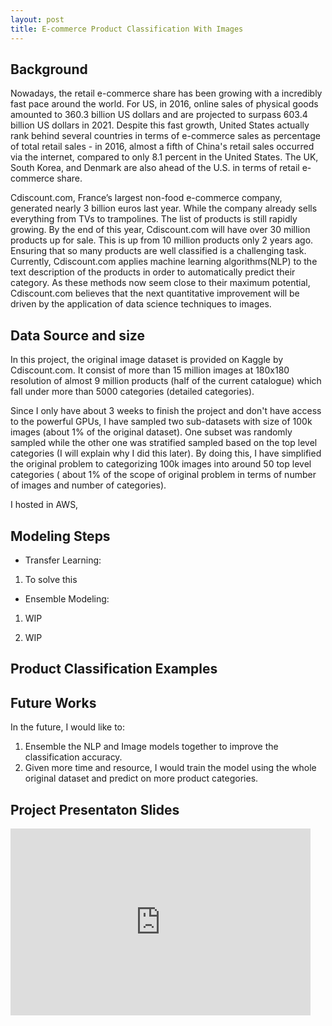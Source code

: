```yaml
---
layout: post
title: E-commerce Product Classification With Images
---
```

## Background
Nowadays, the retail e-commerce share has been growing with a incredibly fast pace around the world.
For US, in 2016, online sales of physical goods amounted to 360.3 billion US dollars and are projected to surpass 603.4 billion
US dollars in 2021. Despite this fast growth, United States actually rank behind several countries in terms of e-commerce sales as
percentage of total retail sales - in 2016, almost a fifth of China's retail
sales occurred via the internet, compared to only 8.1 percent in the United
States. The UK, South Korea, and Denmark are also ahead of the U.S. in terms of
retail e-commerce share.

Cdiscount.com, France’s largest non-food e-commerce company,
 generated nearly 3 billion euros last year. While the company already sells everything
from TVs to trampolines. The list of products is still rapidly growing. By the
end of this year, Cdiscount.com will have over 30 million products up for sale.
This is up from 10 million products only 2 years ago. Ensuring that so many
products are well classified is a challenging task. Currently, Cdiscount.com
applies machine learning algorithms(NLP) to the text description of the products in
order to automatically predict their category. As these methods now seem close
to their maximum potential, Cdiscount.com believes that the next quantitative
improvement will be driven by the application of data science techniques to
images.

## Data Source and size

In this project, the original image dataset is provided on Kaggle by
Cdiscount.com. It consist of more than 15 million images at 180x180 resolution
of almost 9 million products (half of the current catalogue) which fall under
more than 5000 categories (detailed categories). 

Since I only have about 3 weeks to finish the project and don't have access to
the powerful GPUs, I have sampled two sub-datasets with size of 100k images (about 1% of the original dataset).
One subset was randomly sampled while the other one was stratified sampled based on the top level categories (I will 
explain why I did this later). By doing this, I have simplified the original
problem to categorizing 100k images into around 50 top level categories (
about 1% of the scope of original problem in terms of number of images and
number of categories).
  
I hosted in AWS, 

## Modeling Steps   

* Transfer Learning:

1. To solve this  


* Ensemble Modeling:

1. WIP

2. WIP

## Product Classification Examples
 
## Future Works 

In the future, I would like to:
1. Ensemble the NLP and Image models together to improve the classification
   accuracy.
2. Given more time and resource, I would train the model using the whole
   original dataset and predict on more product categories.

## Project Presentaton Slides
 <iframe
src="https://docs.google.com/presentation/d/e/2PACX-1vTOdikurq40w-BGsprz3WG3M3OHa9FKh9GlJljHdHeRAYlh8XnTkk7JaGUzTx-KYTDD6UEBkGzOZPAX/embe?start=true&loop=false&delayms=3000"
frameborder="0" width="480" height="299" allowfullscreen="true"
mozallowfullscreen="true" webkitallowfullscreen="true"></iframe>
